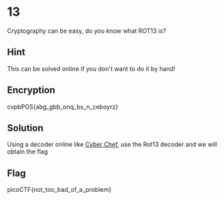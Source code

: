 # 13
Cryptography can be easy, do you know what ROT13 is? 

## Hint
This can be solved online if you don't want to do it by hand!

## Encryption
cvpbPGS{abg_gbb_onq_bs_n_ceboyrz}

## Solution
Using a decoder online like [Cyber Chef](https://gchq.github.io/CyberChef/), use the Rot13 decoder and we will obtain the flag

## Flag
picoCTF{not_too_bad_of_a_problem}
